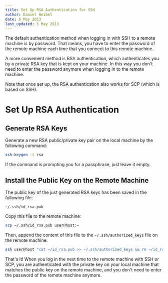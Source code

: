 ```yaml
---
title: Set Up RSA Authentication for SSH
author: Daniel Weibel
date: 6 May 2013
last_updated: 5 May 2013
---
```


The default authentication method when logging in with SSH to a remote machine is by password. That means, you have to enter the password of the remote machine each time that you connect to this remote machine.

A more convenient method is RSA authentication, which authenticates you by a private RSA key that is kept on your machine. In this way you don't need to enter the password anymore when logging in to the remote machine.

Note that once set up, the RSA authentication also works for SCP (which is based on SSH).

# Set Up RSA Authentication

## Generate RSA Keys

Generate a new RSA public/private key pair on the local machine by the following command:

~~~bash
ssh-keygen -t rsa
~~~

If the command is prompting you for a passphrase, just leave it empty.


## Install the Public Key on the Remote Machine

The public key of the just generated RSA keys has been saved in the following file:

~~~
~/.ssh/id_rsa.pub
~~~

Copy this file to the remote machine:

~~~bash
scp ~/.ssh/id_rsa.pub user@host:~
~~~

Then, append the content of this file to the `~/.ssh/authorized_keys` file on the remote machine:

~~~bash
ssh user@host "cat ~/id_rsa.pub >> ~/.ssh/authorized_keys && rm ~/id_rsa.pub"
~~~

That's it! When you log in the next time to the remote machine with SSH or SCP, you are authenticated with the private key on your local machine that matches the public key on the remote machine, and you don't need to enter the password of the remote machine anymore.
